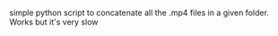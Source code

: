 simple python script to concatenate all the .mp4 files in a given folder. \
Works but it's very slow
